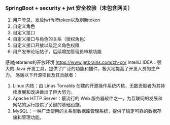 ### SpringBoot + security + jwt 安全校验（未包含网关）

1. 用户登录，发放jwt令牌token以及刷新token
2. 自定义角色
3. 自定义接口
4. 自定义接口与角色的关系（授权角色）
5. 自定义接口开放以及定义角色权限
6. 用户发布论坛帖子，后续增加管理员审核功能

感谢jetbrains的开放环境 https://www.jetbrains.com/zh-cn/
IntelliJ IDEA：强大的 Java 开发工具，提供了广泛的功能和插件，极大地提高了开发人员的生产力。
感谢以下开源项目及其贡献者：
1. Linux 内核：由 Linus Torvalds 创建的开源操作系统内核，无数贡献者为其持续发展和改进做出了巨大努力。
2. Apache HTTP Server：最流行的 Web 服务器软件之一，为互联网的发展和网站的运行提供了关键的基础设施。
3. MySQL：一种广泛使用的关系型数据库管理系统，提供了稳定可靠的数据存储和管理功能。